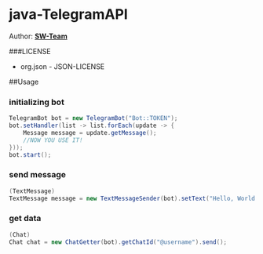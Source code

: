 # java-TelegramAPI
  
Author: **[SW-Team](https://github.com/SW-Team)**
  
###LICENSE
* org.json - JSON-LICENSE
  
##Usage
### initializing bot
```java
TelegramBot bot = new TelegramBot("Bot::TOKEN");
bot.setHandler(list -> list.forEach(update -> {
    Message message = update.getMessage();
    //NOW YOU USE IT!
}));
bot.start();
```
### send message
```java
(TextMessage)
TextMessage message = new TextMessageSender(bot).setText("Hello, World!").setChatId("@username").send();
```
### get data
```java
(Chat)
Chat chat = new ChatGetter(bot).getChatId("@username").send();
```
